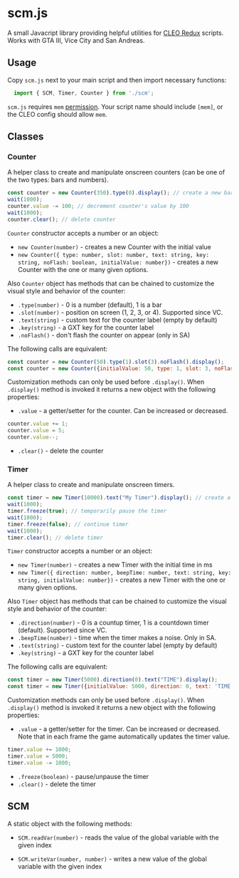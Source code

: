 # scm.js

A small Javacript library providing helpful utilities for [CLEO Redux](https://github.com/cleolibrary/CLEO-Redux) scripts. Works with GTA III, Vice City and San Andreas. 

## Usage

Copy `scm.js` next to your main script and then import necessary functions:

```js
  import { SCM, Timer, Counter } from './scm';
```

`scm.js` requires `mem` [permission](https://re.cleo.li/docs/en/permissions.html). Your script name should include `[mem]`, or the CLEO config should allow `mem`.

## Classes

### Counter

A helper class to create and manipulate onscreen counters (can be one of the two types: bars and numbers).

```js
const counter = new Counter(350).type(0).display(); // create a new bar counter with initial value of 350
wait(1000);
counter.value -= 100; // decrement counter's value by 100
wait(1000);
counter.clear(); // delete counter
```

`Counter` constructor accepts a number or an object:

- `new Counter(number)` - creates a new Counter with the initial value
- `new Counter({ type: number, slot: number, text: string, key: string, noFlash: boolean, initialValue: number})` - creates a new Counter with the one or many given options.

Also `Counter` object has methods that can be chained to customize the visual style and behavior of the counter:

* `.type(number)` - 0 is a number (default), 1 is a bar
* `.slot(number)` - position on screen (1, 2, 3, or 4). Supported since VC.
* `.text(string)` - custom text for the counter label (empty by default)
* `.key(string)` - a GXT key for the counter label
* `.noFlash()` - don't flash the counter on appear (only in SA)

The following calls are equivalent:

```js
const counter = new Counter(50).type(1).slot(3).noFlash().display();
const counter = new Counter({initialValue: 50, type: 1, slot: 3, noFlash: true}).display();
```

Customization methods can only be used before `.display()`. When `.display()` method is invoked it returns a new object with the following properties:

* `.value` - a getter/setter for the counter. Can be increased or decreased.
```js
counter.value += 1;
counter.value = 5;
counter.value--;
```
* `.clear()` - delete the counter


### Timer

A helper class to create and manipulate onscreen timers.

```js
const timer = new Timer(10000).text("My Timer").display(); // create a new timer with initial time of 10 seconds and custom label
wait(1000);
timer.freeze(true); // temporarily pause the timer
wait(1000);
timer.freeze(false); // continue timer
wait(1000);
timer.clear(); // delete timer
```

`Timer` constructor accepts a number or an object:

- `new Timer(number)` - creates a new Timer with the initial time in ms
- `new Timer({ direction: number, beepTime: number, text: string, key: string, initialValue: number})` - creates a new Timer with the one or many given options.

Also `Timer` object has methods that can be chained to customize the visual style and behavior of the counter:

* `.direction(number)` - 0 is a countup timer, 1 is a countdown timer (default). Supported since VC.
* `.beepTime(number)` - time when the timer makes a noise. Only in SA.
* `.text(string)` - custom text for the counter label (empty by default)
* `.key(string)` - a GXT key for the counter label

The following calls are equivalent:

```js
const timer = new Timer(5000).direction(0).text("TIME").display();
const timer = new Timer({initialValue: 5000, direction: 0, text: 'TIME'}).display();
```

Customization methods can only be used before `.display()`. When `.display()` method is invoked it returns a new object with the following properties:

* `.value` - a getter/setter for the timer. Can be increased or decreased. Note that in each frame the game automatically updates the timer value.
```js
timer.value += 1000;
timer.value = 5000;
timer.value -= 1000;
```
* `.freeze(boolean)` - pause/unpause the timer
* `.clear()` - delete the timer

## SCM

A static object with the following methods:

* `SCM.readVar(number)` - reads the value of the global variable with the given index

* `SCM.writeVar(number, number)` - writes a new value of the global variable with the given index



